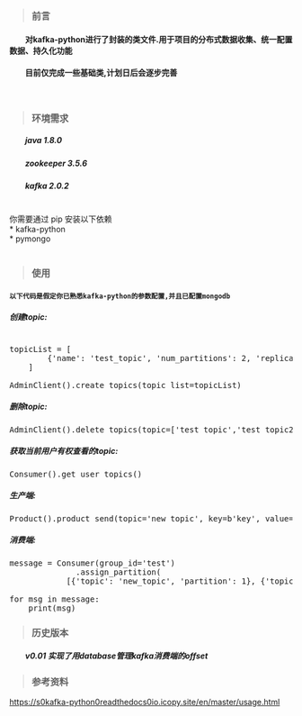 > ### 前言


#### &emsp;&emsp;对kafka-python进行了封装的类文件.用于项目的分布式数据收集、统一配置数据、持久化功能<br>
#### &emsp;&emsp;目前仅完成一些基础类,计划日后会逐步完善<br>

<br>

> ### 环境需求

##### &emsp;&emsp;java 1.8.0
##### &emsp;&emsp;zookeeper 3.5.6
##### &emsp;&emsp;kafka 2.0.2 
<br>
你需要通过 pip 安装以下依赖 <br>
* kafka-python<br>
* pymongo
<br>
<br>

> ### 使用

#### `以下代码是假定你已熟悉kafka-python的参数配置,并且已配置mongodb`

##### 创建topic:
<pre>

topicList = [
        {'name': 'test_topic', 'num_partitions': 2, 'replication_factor': 3, 'replica_assignments': {}, 'topic_configs': {}}
    ]

AdminClient().create_topics(topic_list=topicList)
</pre>

##### 删除topic:
<pre>
AdminClient().delete_topics(topic=['test_topic','test_topic2','test_topic3'])
</pre>

##### 获取当前用户有权查看的topic:
<pre>
Consumer().get_user_topics()
</pre>

##### 生产端:
<pre>
Product().product_send(topic='new_topic', key=b'key', value=b'value')
</pre>

##### 消费端:
<pre>
message = Consumer(group_id='test')
              .assign_partition(
            [{'topic': 'new_topic', 'partition': 1}, {'topic': 'topicnewtest1', 'partition': 0}]).topic_consumer()

for msg in message:
    print(msg)
</pre>
> ### 历史版本

##### &emsp;&emsp;v0.01 实现了用database管理kafka消费端的offset

> ### 参考资料

https://s0kafka-python0readthedocs0io.icopy.site/en/master/usage.html